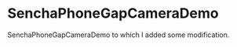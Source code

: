 SenchaPhoneGapCameraDemo
========================
SenchaPhoneGapCameraDemo to which I added some modification.
